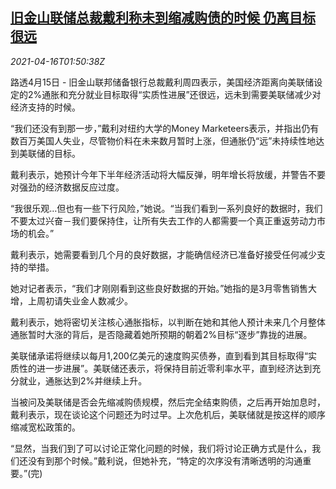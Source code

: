 <!--1618538463000-->
[旧金山联储总裁戴利称未到缩减购债的时候 仍离目标很远](https://cn.reuters.com/article/usa-regional-fed-wrapup-0415-thur-idCNKBS2C305Q)
------

<div><i>2021-04-16T01:50:38Z</i></div><p>路透4月15日 - 旧金山联邦储备银行总裁戴利周四表示，美国经济距离向美联储设定的2%通胀和充分就业目标取得“实质性进展”还很远，远未到需要美联储减少对经济支持的时候。</p><p>“我们还没有到那一步，”戴利对纽约大学的Money Marketeers表示，并指出仍有数百万美国人失业，尽管物价料在未来数月暂时上涨，但通胀仍“远”未持续性地达到美联储的目标。</p><p>戴利表示，她预计今年下半年经济活动将大幅反弹，明年增长将放缓，并警告不要对强劲的经济数据反应过度。</p><p>“我很乐观…但也有一些下行风险，”她说。“当我们看到一系列良好的数据时，我们不要太过兴奋－我们要保持住，让所有失去工作的人都需要一个真正重返劳动力市场的机会。”</p><p>戴利表示，她需要看到几个月的良好数据，才能确信经济已准备好接受任何减少支持的举措。</p><p>她对记者表示，“我们才刚刚看到这些良好数据的开始。”她指的是3月零售销售大增，上周初请失业金人数减少。</p><p>戴利表示，她将密切关注核心通胀指标，以判断在她和其他人预计未来几个月整体通胀暂时大涨的背后，是否隐藏着她所预期的朝着2%目标“逐步”靠拢的进展。</p><p>美联储承诺将继续以每月1,200亿美元的速度购买债券，直到看到其目标取得“实质性的进一步进展”。美联储还表示，将保持目前近零利率水平，直到经济达到充分就业，通胀达到2%并继续上升。</p><p>当被问及美联储是否会先缩减购债规模，然后完全结束购债，之后再开始加息时，戴利表示，现在谈论这个问题还为时过早。上次危机后，美联储就是按这样的顺序缩减宽松政策的。</p><p>“显然，当我们到了可以讨论正常化问题的时候，我们将讨论正确方式是什么，我们还没有到那个时候。”戴利说，但她补充，“特定的次序没有清晰透明的沟通重要。”(完)</p>
